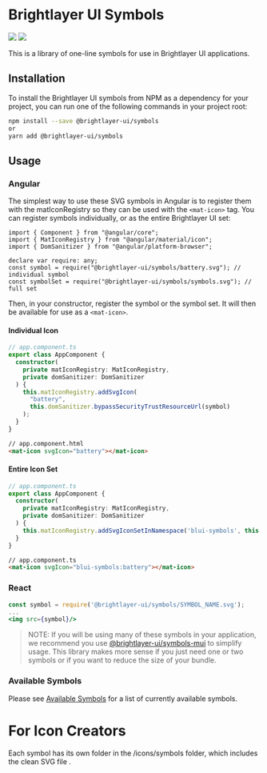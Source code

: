 # Brightlayer UI Symbols
[![](https://img.shields.io/npm/v/@brightlayer-ui/symbols.svg?label=@brightlayer-ui/symbols&style=flat)](https://www.npmjs.com/package/@brightlayer-ui/symbols)
[![](https://img.shields.io/circleci/project/github/etn-ccis/blui-symbols/master.svg?style=flat)](https://circleci.com/gh/etn-ccis/blui-symbols/tree/master)

This is a library of one-line symbols for use in Brightlayer UI applications.

## Installation
To install the Brightlayer UI symbols from NPM as a dependency for your project, you can run one of the following commands in your project root:
```sh
npm install --save @brightlayer-ui/symbols
or
yarn add @brightlayer-ui/symbols
```

## Usage
### Angular
The simplest way to use these SVG symbols in Angular is to register them with the matIconRegistry so they can be used with the ```<mat-icon>``` tag. You can register symbols individually, or as the entire Brightlayer UI set:

```
import { Component } from "@angular/core";
import { MatIconRegistry } from "@angular/material/icon";
import { DomSanitizer } from "@angular/platform-browser";

declare var require: any;
const symbol = require("@brightlayer-ui/symbols/battery.svg"); // individual symbol
const symbolSet = require("@brightlayer-ui/symbols/symbols.svg"); // full set
```

Then, in your constructor, register the symbol or the symbol set. It will then be available for use as a ```<mat-icon>```.

#### Individual Icon
```ts
// app.component.ts
export class AppComponent {
  constructor(
    private matIconRegistry: MatIconRegistry,
    private domSanitizer: DomSanitizer
  ) {
    this.matIconRegistry.addSvgIcon(
      "battery",
      this.domSanitizer.bypassSecurityTrustResourceUrl(symbol)
    );
  }
}
```

```html
// app.component.html
<mat-icon svgIcon="battery"></mat-icon>
```

#### Entire Icon Set
```ts
// app.component.ts
export class AppComponent {
  constructor(
    private matIconRegistry: MatIconRegistry,
    private domSanitizer: DomSanitizer
  ) {
    this.matIconRegistry.addSvgIconSetInNamespace('blui-symbols', this.domSanitizer.bypassSecurityTrustResourceUrl(symbolSet));
  }
}
```

```html
// app.component.ts
<mat-icon svgIcon="blui-symbols:battery"></mat-icon>
```

### React
```jsx
const symbol = require('@brightlayer-ui/symbols/SYMBOL_NAME.svg');
...
<img src={symbol}/>
```

>NOTE: If you will be using many of these symbols in your application, we recommend you use [@brightlayer-ui/symbols-mui](https://www.npmjs.com/package/@brightlayer-ui/symbols-mui) to simplify usage. This library makes more sense if you just need one or two symbols or if you want to reduce the size of your bundle.

### Available Symbols
Please see [Available Symbols](https://github.com/etn-ccis/blui-symbols/blob/master/available_symbols.md) for a list of currently available symbols.

# For Icon Creators
Each symbol has its own folder in the /icons/symbols folder, which includes the clean SVG file .


